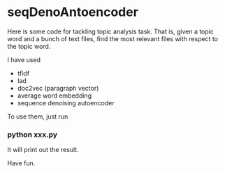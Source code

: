 # seqDenoAntoencoder

Here is some code for tackling topic analysis task. That is, given a topic word and a bunch of text files, find the most relevant files with respect to the topic word.

I have used
* tfidf
* lad
* doc2vec (paragraph vector)
* average word embedding
* sequence denoising autoencoder

To use them, just run
### python xxx.py

It will print out the result.

Have fun.
